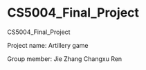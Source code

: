 # CS5004_Final_Project
CS5004_Final_Project

Project name: 
Artillery game

Group member:
Jie Zhang
Changxu Ren




